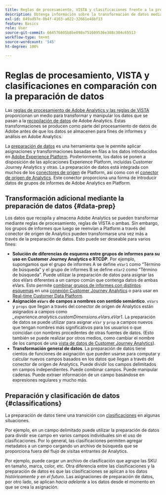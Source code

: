```yaml
---
title: Reglas de procesamiento, VISTA y clasificaciones frente a la preparación de datos para el conector de origen de Analytics
description: Obtenga información sobre la transformación de datos mediante reglas de procesamiento y VISTA en comparación con el uso de la preparación de datos
exl-id: 049ad97e-0b4f-4163-a022-32661e48bf13
feature: Basics
role: User
source-git-commit: 664576605b8be098a751609536e388c304c65513
workflow-type: tm+mt
source-wordcount: '545'
ht-degree: 100%

---
```


# Reglas de procesamiento, VISTA y clasificaciones en comparación con la preparación de datos

Las [reglas de procesamiento de Adobe Analytics y las reglas de VISTA](https://experienceleague.adobe.com/docs/analytics/admin/admin-tools/processing-rules/processing-rules-configuration/processing-rule-order.html?lang=es) proporcionan un medio para transformar y manipular los datos que se pasan a la [recopilación de datos](https://experienceleague.adobe.com/docs/analytics/analyze/reports-analytics/reporting-interface/overview-data-collection.html?lang=es) de Adobe Analytics. Estas transformaciones se producen como parte del procesamiento de datos de Adobe antes de que los datos se almacenen para fines de informes y análisis en Adobe Analytics.

La [preparación de datos](https://experienceleague.adobe.com/docs/experience-platform/data-prep/home.html?lang=es) es una herramienta que le permite aplicar asignaciones y transformaciones basadas en filas a los datos introducidos en [Adobe Experience Platform](https://experienceleague.adobe.com/docs/experience-platform.html?lang=es). Posteriormente, los datos se ponen a disposición de las aplicaciones Experience Platform, incluidas Customer Journey Analytics y otras. La preparación de datos está integrada con muchos de los [conectores de origen](https://experienceleague.adobe.com/docs/experience-platform/sources/home.html?lang=es) de Platform, así como con el [conector de origen de Analytics](https://experienceleague.adobe.com/docs/experience-platform/sources/ui-tutorials/create/adobe-applications/analytics.html?lang=es). Este conector proporciona una forma de introducir datos de grupos de informes de Adobe Analytics en Platform.

## Transformación adicional mediante la preparación de datos {#data-prep}

Los datos que recopila y almacena Adobe Analytics se pueden transformar mediante reglas de procesamiento, reglas de VISTA o ambas. Sin embargo, los grupos de informes que luego se reenvían a Platform a través del conector de origen de Analytics pueden transformarse una vez más a través de la preparación de datos. Esto puede ser deseable para varios fines:

* **Solución de diferencias de esquema entre grupos de informes para su uso en Customer Journey Analytics o RTCDP**. Por ejemplo, supongamos que el grupo de informes A se define `eVar1` como “Término de búsqueda” y el grupo de informes B se define `eVar2` como “Término de búsqueda”. Puede utilizar la preparación de datos para asignar las dos eVars diferentes a un campo común que contenga datos de ambas eVars. Esto permite [combinar grupos de informes con distintos esquemas](https://experienceleague.adobe.com/docs/analytics-platform/using/cja-usecases/combine-report-suites.html?lang=es) en una [conexión Customer Journey Analytics](/help/connections/overview.md) o para usar en [Real-time Customer Data Platform](https://experienceleague.adobe.com/docs/platform-learn/tutorials/application-services/rtcdp/understanding-the-real-time-customer-data-platform.html?lang=es).
* **Asignación `eVars` de campos a nombres con sentido semántico**. `eVars` y `props` que llegan a través del conector de origen de Analytics están asignados a campos como _\_experience.analytics.customDimensions.eVars.eVar1_. La preparación de datos se puede utilizar para asignar `eVar` y `prop` a campos nuevos que tengan nombres más significativos para los usuarios o que coincidan con nombres procedentes de otras fuentes de datos. (Esto también se puede realizar por otros medios, como cambiar el nombre de los campos de una [vista de datos de Customer Journey Analytics](/help/data-views/create-dataview.md)).
* **Transformación general de datos**. La preparación de datos tiene cientos de funciones de asignación que pueden usarse para computar y calcular nuevos campos basados en los datos que llegan a través del conector de origen de Analytics. Puede dividir los campos delimitados en campos independientes. Puede combinar campos. Puede manipular cadenas. Puede extraer información de un campo basándose en expresiones regulares y mucho más.

## Preparación y clasificación de datos {#classifications}

La preparación de datos tiene una transición con [clasificaciones](https://experienceleague.adobe.com/docs/analytics/components/classifications/c-classifications.html?lang=es) en algunas situaciones.

Por ejemplo, en un campo delimitado puede utilizar la preparación de datos para dividir ese campo en varios campos individuales sin el uso de clasificaciones. Por lo general, las clasificaciones permiten agregar metadatos a un campo cargando un archivo de búsqueda que se proporciona fuera del flujo de visitas entrantes de Analytics.

Por ejemplo, puede cargar un archivo de clasificación que agrupe las SKU en tamaño, marca, color, etc. Otra diferencia entre las clasificaciones y la preparación de datos es que las clasificaciones se aplican a los datos _históricamente y en el futuro_. Las asignaciones de preparación de datos, por otro lado, se aplican _hacia adelante_ a los datos desde el momento en que se crea la asignación.
